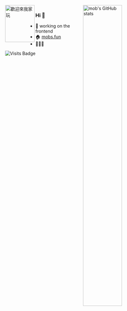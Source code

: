 <img align="right" alt="mob's GitHub stats"  width="50%" src="https://github-readme-stats.vercel.app/api?username=Akiyamaminami&theme=vue&show_icons=true&count_private=true&hide=stars&hide_border=true">
<img align="left" alt="歡迎來我家玩" width="95px" height="120px" src="https://s2.loli.net/2022/06/26/a2t7fEPJbpTkVwY.png">

### Hi 🛫
- 🔨 working on the frontend
- 🏠 [mobs.fun](https://mobs.fun)
- 👻👻👻

![Visits Badge](https://badges.pufler.dev/visits/AkiyamaMinami/AkiyamaMinami)
